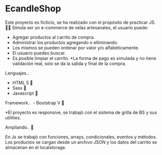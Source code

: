 # EcandleShop
Este proyecto es ficticio, se ha realizado con el propósito de practicar JS. :technologist: Simula ser un e-commerce de velas artesanales, el usuario puede:
- Agregar productos al carrito de compra. 
- Administrar los productos agregando o elliminando. 
- Los mismos se pueden ordenar por valor y/o alfabéticamente. 
- El usuario puedeo buscar.
- Es posible limpiar el carrito. 
*La forma de pago es simulada y no tiene validación real, solo se da la salida y final de la compra. 

Lenguajes..
- HTML 5 :rocket:
- Sass :rocket:
- Javascript :rocket:

Framework..
 - Bootstrap V :mega:
 

*El proyecto es responsive, se trabajó con el sistema de grilla de BS y sus utilities. 

Ampliando.. :loudspeaker:



En Js se trabajó con funciones, arrays, condicionales, eventos y métodos. Los productos se cargan desde un archivo JSON y los datos del carrito se almacenan en el localstorage.

